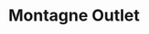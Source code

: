 ---
title: "Montagne Outlet"
url: /ciudad-autonoma-de-buenos-aires/montagne-outlet/
shop: Outdoor
---